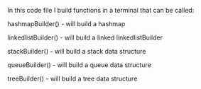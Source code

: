 In this code file I build functions in a terminal that can be called:

hashmapBuilder() - will build a hashmap

linkedlistBuilder() - will build a linked linkedlistBuilder

stackBuilder() - will build a stack data structure

queueBuilder() - will build a queue data structure

treeBuilder() - will build a tree data structure
